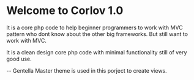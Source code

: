 # Welcome to Corlov 1.0

It is a core php code to help beginner programmers to work with MVC pattern who dont know about the other big frameworks. But still want to work with MVC.

It is a clean design core php code with minimal functionality still of very good use.


-- Gentella Master theme is used in this porject to create views.
